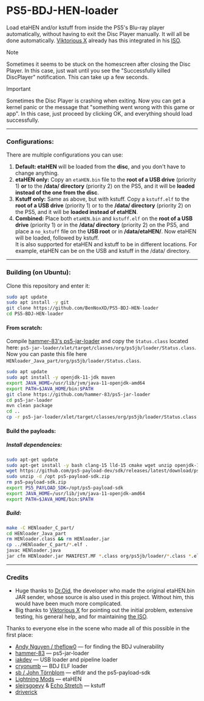 # PS5-BDJ-HEN-loader

Load etaHEN and/or kstuff from inside the PS5's Blu-ray player automatically, without having to exit the Disc Player manually. It will all be done automatically. [Viktorious X](https://x.com/Viktorioussssss) already has this integrated in his [ISO](https://github.com/Viktorious-x/ps5-bdjb-modified-ISOs).

> [!NOTE]
> Sometimes it seems to be stuck on the homescreen after closing the Disc Player. In this case, just wait until you see the "Successfully killed DiscPlayer" notification. This can take up a few seconds.

> [!IMPORTANT]  
> Sometimes the Disc Player is crashing when exiting. Now you can get a kernel panic or the message that "something went wrong with this game or app". In this case, just proceed by clicking OK, and everything should load successfully.

---

### Configurations:

There are multiple configurations you can use:

1. **Default: etaHEN** will be loaded from the **disc**, and you don't have to change anything.
2. **etaHEN only:** Copy an `etaHEN.bin` file to the **root of a USB drive** (priority 1) **or** to the **/data/ directory** (priority 2) on the PS5, and it will be **loaded instead of the one from the disc**.
3. **Kstuff only:** Same as above, but with kstuff. Copy a `kstuff.elf` to the **root of a USB drive** (priority 1) or to the **/data/ directory** (priority 2) on the PS5, and it will be **loaded instead of etaHEN**.
4. **Combined:** Place both `etaHEN.bin` and `kstuff.elf` on the **root of a USB drive** (priority 1) or in the **/data/ directory** (priority 2) on the PS5, and place a `no_kstuff` file on the **USB root** or in **/data/etaHEN/**. Now etaHEN will be loaded, followed by kstuff. <br> It is also supported for etaHEN and kstuff to be in different locations. For example, etaHEN can be on the USB and kstuff in the /data/ directory.

---

### Building (on Ubuntu):
Clone this repository and enter it: <br>

```sh
sudo apt update
sudo apt install -y git 
git clone https://github.com/BenNoxXD/PS5-BDJ-HEN-loader
cd PS5-BDJ-HEN-loader
```

#### From scratch: 
Compile [hammer-83's ps5-jar-loader](https://github.com/hammer-83/ps5-jar-loader) and copy the `Status.class` located here: `ps5-jar-loader/xlet/target/classes/org/ps5jb/loader/Status.class`. Now you can paste this file here `HENloader_Java_part/org/ps5jb/loader/Status.class`. <br>

```sh
sudo apt update
sudo apt install -y openjdk-11-jdk maven
export JAVA_HOME=/usr/lib/jvm/java-11-openjdk-amd64
export PATH=$JAVA_HOME/bin:$PATH
git clone https://github.com/hammer-83/ps5-jar-loader
cd ps5-jar-loader
mvn clean package
cd ..
cp -r ps5-jar-loader/xlet/target/classes/org/ps5jb/loader/Status.class HENloader_Java_part/org/ps5jb/loader/
```

#### Build the payloads: <br>
##### Install dependencies:  <br>
```sh
sudo apt-get update
sudo apt-get install -y bash clang-15 lld-15 cmake wget unzip openjdk-11-jdk
wget https://github.com/ps5-payload-dev/sdk/releases/latest/download/ps5-payload-sdk.zip
sudo unzip -d /opt ps5-payload-sdk.zip
rm ps5-payload-sdk.zip
export PS5_PAYLOAD_SDK=/opt/ps5-payload-sdk
export JAVA_HOME=/usr/lib/jvm/java-11-openjdk-amd64
export PATH=$JAVA_HOME/bin:$PATH
```

##### Build:
```sh
make -C HENloader_C_part/
cd HENloader_Java_part
rm HENloader.class && rm HENloader.jar
cp ../HENloader_C_part/*.elf .
javac HENloader.java
jar cfm HENloader.jar MANIFEST.MF *.class org/ps5jb/loader/*.class *.elf
```

---

### Credits

* Huge thanks to [Dr.Oid](https://x.com/RepassyMate), the developer who made the original etaHEN.bin JAR sender, whose source is also used in this project. Without him, this would have been much more complicated.
* Big thanks to [Viktorious X](https://x.com/Viktorioussssss) for pointing out the initial problem, extensive testing, his general help, and for maintaining [the ISO](https://github.com/Viktorious-x/ps5-bdjb-modified-ISOs).

Thanks to everyone else in the scene who made all of this possible in the first place:

* [Andy Nguyen / theflow0](https://x.com/theflow0) — for finding the BDJ vulnerability
* [hammer-83](https://github.com/hammer-83) — ps5-jar-loader
* [iakdev](https://github.com/iakdev) — USB loader and pipeline loader
* [cryonumb](https://github.com/cryonumb) — BDJ ELF loader
* [sb / John Törnblom](https://github.com/john-tornblom) — elfldr and the ps5-payload-sdk
* [Lightning Mods](https://github.com/LightningMods) — etaHEN
* [sleirsgoevy](https://github.com/sleirsgoevy) & [Echo Stretch](https://x.com/StretchEcho) — kstuff
* [driverick](https://github.com/DriveRick)